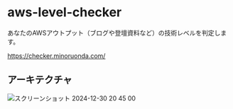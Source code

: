 # aws-level-checker

あなたのAWSアウトプット（ブログや登壇資料など）の技術レベルを判定します。

https://checker.minoruonda.com/

## アーキテクチャ

![スクリーンショット 2024-12-30 20 45 00](https://github.com/user-attachments/assets/3de3251f-d929-4ee5-b62f-5a8ae06739d9)
